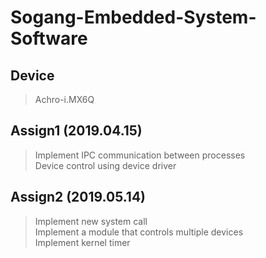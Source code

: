 # Sogang-Embedded-System-Software

## Device
> Achro-i.MX6Q

## Assign1 (2019.04.15)
> Implement IPC communication between processes </br>
> Device control using device driver

## Assign2 (2019.05.14)
> Implement new system call </br>
> Implement a module that controls multiple devices </br>
> Implement kernel timer
